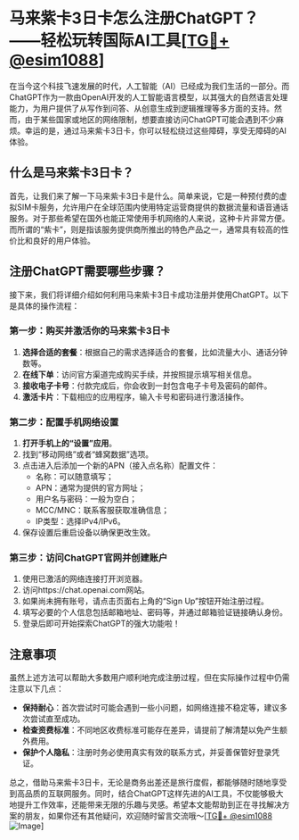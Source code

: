 # 马来紫卡3日卡怎么注册ChatGPT？——轻松玩转国际AI工具[[TG💪+ @esim1088](https://t.me/s/esim1088)]

在当今这个科技飞速发展的时代，人工智能（AI）已经成为我们生活的一部分。而ChatGPT作为一款由OpenAI开发的人工智能语言模型，以其强大的自然语言处理能力，为用户提供了从写作到问答、从创意生成到逻辑推理等多方面的支持。然而，由于某些国家或地区的网络限制，想要直接访问ChatGPT可能会遇到不少麻烦。幸运的是，通过马来紫卡3日卡，你可以轻松绕过这些障碍，享受无障碍的AI体验。

## 什么是马来紫卡3日卡？

首先，让我们来了解一下马来紫卡3日卡是什么。简单来说，它是一种预付费的虚拟SIM卡服务，允许用户在全球范围内使用特定运营商提供的数据流量和语音通话服务。对于那些希望在国外也能正常使用手机网络的人来说，这种卡片非常方便。而所谓的“紫卡”，则是指该服务提供商所推出的特色产品之一，通常具有较高的性价比和良好的用户体验。

## 注册ChatGPT需要哪些步骤？

接下来，我们将详细介绍如何利用马来紫卡3日卡成功注册并使用ChatGPT。以下是具体的操作流程：

### 第一步：购买并激活你的马来紫卡3日卡

1. **选择合适的套餐**：根据自己的需求选择适合的套餐，比如流量大小、通话分钟数等。
2. **在线下单**：访问官方渠道完成购买手续，并按照提示填写相关信息。
3. **接收电子卡号**：付款完成后，你会收到一封包含电子卡号及密码的邮件。
4. **激活卡片**：下载相应的应用程序，输入卡号和密码进行激活操作。

### 第二步：配置手机网络设置

1. **打开手机上的“设置”应用**。
2. 找到“移动网络”或者“蜂窝数据”选项。
3. 点击进入后添加一个新的APN（接入点名称）配置文件：
   - 名称：可以随意填写；
   - APN：通常为提供的官方网址；
   - 用户名与密码：一般为空白；
   - MCC/MNC：联系客服获取准确信息；
   - IP类型：选择IPv4/IPv6。
4. 保存设置后重启设备以确保更改生效。

### 第三步：访问ChatGPT官网并创建账户

1. 使用已激活的网络连接打开浏览器。
2. 访问https://chat.openai.com网站。
3. 如果尚未拥有账号，请点击页面右上角的“Sign Up”按钮开始注册过程。
4. 填写必要的个人信息包括邮箱地址、密码等，并通过邮箱验证链接确认身份。
5. 登录后即可开始探索ChatGPT的强大功能啦！

## 注意事项

虽然上述方法可以帮助大多数用户顺利地完成注册过程，但在实际操作过程中仍需注意以下几点：

- **保持耐心**：首次尝试时可能会遇到一些小问题，如网络连接不稳定等，建议多次尝试直至成功。
- **检查资费标准**：不同地区收费标准可能存在差异，请提前了解清楚以免产生额外费用。
- **保护个人隐私**：注册时务必使用真实有效的联系方式，并妥善保管好登录凭证。

总之，借助马来紫卡3日卡，无论是商务出差还是旅行度假，都能够随时随地享受到高品质的互联网服务。同时，结合ChatGPT这样先进的AI工具，不仅能够极大地提升工作效率，还能带来无限的乐趣与灵感。希望本文能帮助到正在寻找解决方案的朋友，如果你还有其他疑问，欢迎随时留言交流哦～[[TG💪+ @esim1088](https://t.me/s/esim1088) ![Image](https://i.postimg.cc/4NQfJmqS/Snipaste-2025-05-13-00-14-12.png)]